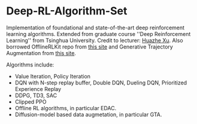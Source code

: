 # Deep-RL-Algorithm-Set
Implementation of foundational and state-of-the-art deep reinforcement learning algorithms. 
Extended from graduate course ''Deep Reinforcement Learning'' from Tsinghua University. Credit to lecturer: [Huazhe Xu](http://hxu.rocks/).
Also borrowed OfflineRLKit repo from [this site](https://github.com/yihaosun1124/OfflineRL-Kit)
and Generative Trajectory Augmentation from [this site](https://github.com/Jaewoopudding/GTA). 


Algorithms include:

* Value Iteration, Policy Iteration
* DQN with N-step replay buffer, Double DQN, Dueling DQN, Prioritized Experience Replay
* DDPG, TD3, SAC
* Clipped PPO
* Offline RL algorithms, in particular EDAC.
* Diffusion-model based data augmetation, in particular GTA. 
